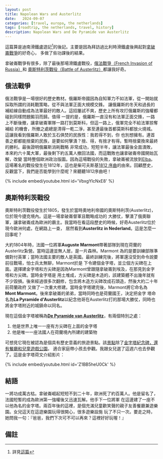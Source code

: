 ```yaml
---
layout: post
title: Napolean Wars and Austerlitz
date:   2024-09-07
categories: [travel, europa, the netherlands]
tags: [roadtrip, the netherlands, travel, history]
description: Napolean Wars and De Pyramide van Austerlitz
---
```


這篇算是迪南滑鐵盧遊記[^dinant-post]的後記。主要是因為拜訪過比利時滑鐵盧後興起對[拿破崙戰爭][napolean-wars]的好奇心，
多做了些功課後的結果。

拿破崙戰爭有很多，除了最後那場滑鐵盧戰役，[俄法戰爭（French Invasion of Russia）][france-russia]和
[奧斯特利茨戰役（Battle of Austerlitz）][battle-austerlitz]都讓我好奇。


## 俄法戰爭

俄法戰爭是一場很好的歷史教材。俄羅斯帝國因為自知軍力不如法軍，從一開始就採取所謂的消耗戰策略，從不與法軍正面大規模交鋒。
讓俄羅斯的冬天和過長的補給線自動成為法軍最好的敵人。這招屢試不爽，歷史上所有攻打俄羅斯的強權都碰到同樣問題鎩羽而歸。值得
一提的是，俄羅斯一直沒有和法軍正面交鋒，一路上不斷後撤，讓拿破崙軍隊一路打到莫斯科，但這一路上，俄軍完全不給法軍掠奪補給
的機會，所撤之處總是清得一乾二淨，甚至連最後首都莫斯科都放火燒城。這讓我看到俄羅斯人敢於玉石俱焚的民族性：我若得不到，你
也別想擁有。連首善之都都能捨棄的民族，是要如何擊潰？捨、得，有捨才有得。暫時捨棄換來最終的勝利。最後證明俄羅斯消耗戰略
非常成功，短短半年，讓法軍最後全面潰敗，本來約六十萬大軍，最後剩下約五萬人撤回法國，而這戰敗也讓拿破崙帝國開始瓦解，改變
當時整個歐洲政治版圖。因為這場戰役的失敗，拿破崙被流放到[Elba][elba]。這場著名的戰役發生在1812年，這也是柴可夫斯基[1812
序曲][overture]的由來。回顧歷史，反觀當下，我們是否能學到什麼呢？來聽聽1812序曲吧！

{% include embed/youtube.html id='VbxgYlcNxE8' %}


## 奧斯特利茨戰役

奧斯特利茨戰役發生於1805，發生於當時奧地利帝國的奧斯特利茨(Austerlitz)，位於現今捷克境內。這是一場拿破崙督軍且戰略成功的
大勝仗，擊潰了俄奧聯軍，讓拿破崙成為歐洲的霸主。我當時在看這段歷史的時候，好奇Austerlitz位於現今歐洲何處，在網路上一查，
居然看到**Austerlitz in Nederland**。這是怎麼一回事呢？

大約1804年時，法國一位將軍**Auguste Marmont**帶著部隊到現在荷蘭的Austerlitz紮營。當時這邊並無人居，是一片森林。Marmont
為的是要訓練部隊準備對付英軍；當時法國主要的敵人是英國。最終訓練完後，將軍還沒受到命令說要前往戰場，怕士兵太無聊，Marmont於是
下令建個金字塔，並立個方尖碑在上面。選擇建金字塔和方尖碑是因為Marmont曾跟隨拿破崙到埃及，在那見到金字塔和方尖碑。當時金字塔是
用土堆成，方尖碑是木造的，該建築體不出幾年就有不少毀損。後來經過很多次翻修，包含將木造方尖碑改成石頭造，然後大約二十年前荷蘭政府
又做了一次重大修建。當時金字塔建完後，Marmont將它命名為**Mont Marmont**。後來拿破崙的弟弟，當時同時也是荷蘭國王，決定把金字
塔命名為**La Pyramide d'Austerlitz**以紀念他哥在Austerlitz打的那場大勝仗，同時也將金字塔附近的城鎮命以同名。

現在這個金字塔被稱為[**De Pyramide van Austerlitz**][pyramide]，有兩個特別之處：

1. 他是世界上唯一一座有方尖碑在上面的金字塔
2. 他是唯一一座法國人在荷蘭境內所建的建築物 

可想見它現在被認為是個具有歷史意義的旅遊景點。該[景點][location]除了[金字塔紀念碑，還有餐廳和兒童遊戲公園][austerlitz]。
適合家庭帶小孩去參觀。我跟女兒選了這週六也去參觀了。這是金字塔荷文介紹影片：

{% include embed/youtube.html id='Z1BB5heU0Ck' %}


## 結語

一將功成萬古枯。拿破崙崛起短短不到二十年，歐洲死了約百萬人。他是留名了，法國短暫的成為歐洲第一強權後又迅速瓦解。他手下一位將軍
在這邊建了一座不以他為名的金字塔。兩百年後的這裡，是個充滿兒童歡笑聲的親子友善餐廳兼遊樂園。女兒這天在這遊樂園玩得很開心，很多遊樂設施
玩了不只一次。要走之時，她問我一句：『爸爸，我們下次可不可以再來？這裡好好玩喔！』


## 備註

[^dinant-post]: 詳見[這篇](/posts/dinant-waterloo-trip)


[napolean-wars]: https://en.wikipedia.org/wiki/Napoleonic_Wars
[france-russia]: https://en.wikipedia.org/wiki/French_invasion_of_Russia
[elba]: https://en.wikipedia.org/wiki/Elba
[overture]: https://en.wikipedia.org/wiki/1812_Overture
[battle-austerlitz]: https://en.wikipedia.org/wiki/Battle_of_Austerlitz
[location]: https://maps.app.goo.gl/9fU6CSM2BiwND2uRA
[austerlitz]: https://www.pyramidevanausterlitz.nl/
[pyramide]: https://en.wikipedia.org/wiki/Pyramid_of_Austerlitz